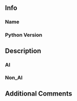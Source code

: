 ## Info

### Name
<!-- Please enter your name as per submitted resume. -->

### Python Version
<!-- Please specify the Python version you used (e.g., Python 3.8). -->

## Description

### AI
<!-- Provide a brief summary on how the solution was derived using AI Technique -->

### Non_AI
<!-- Provide a brief summary on how the solution was derived using Non_AI Technique -->



## Additional Comments
<!-- Optional: Add any additional comments or context about your changes here. -->